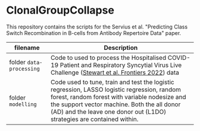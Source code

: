 # ClonalGroupCollapse

This repository contains the scripts for the Servius et al. "Predicting Class Switch Recombination in B-cells from Antibody Repertoire Data" paper.

| filename | Description | 
|----------|-------------|
| folder `data-processing` | Code to used to process the Hospitalised COVID-19 Patient and Respiratory Syncytial Virus Live Challenge ([Stewart et al. Frontiers 2022](https://doi.org/10.3389/fimmu.2022.807104)) data |
| folder `modelling` | Code used to tune, train and test the logistic regression, LASSO logistic regression, random forest, random forest with variable nodesize and the support vector machine. Both the all donor (AD) and the leave one donor out (L1DO) strategies are contained within. |
